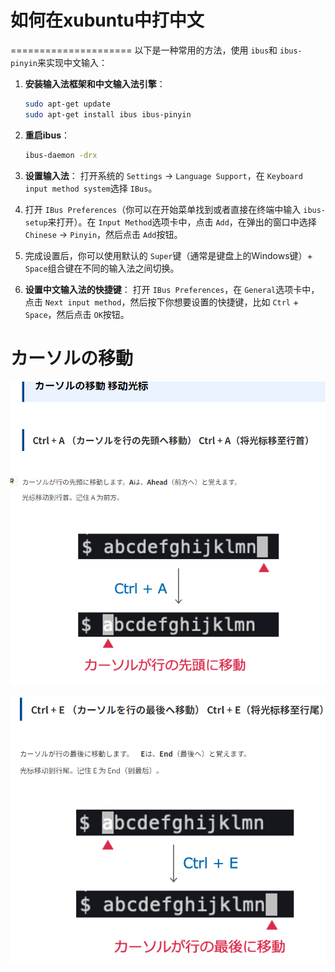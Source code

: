 # 如何在xubuntu中打中文

=====================
以下是一种常用的方法，使用 `ibus`和 `ibus-pinyin`来实现中文输入：

1. **安装输入法框架和中文输入法引擎**：

   ```bash
   sudo apt-get update
   sudo apt-get install ibus ibus-pinyin
   ```
2. **重启ibus**：

   ```bash
   ibus-daemon -drx
   ```
3. **设置输入法**：
   打开系统的 `Settings` -> `Language Support`，在 `Keyboard input method system`选择 `IBus`。
4. 打开 `IBus Preferences`（你可以在开始菜单找到或者直接在终端中输入 `ibus-setup`来打开）。在 `Input Method`选项卡中，点击 `Add`，在弹出的窗口中选择 `Chinese` -> `Pinyin`，然后点击 `Add`按钮。
5. 完成设置后，你可以使用默认的 `Super`键（通常是键盘上的Windows键）+ `Space`组合键在不同的输入法之间切换。
6. **设置中文输入法的快捷键**：
   打开 `IBus Preferences`，在 `General`选项卡中，点击 `Next input method`，然后按下你想要设置的快捷键，比如 `Ctrl` + `Space`，然后点击 `OK`按钮。


# カーソルの移動

![1704679316613](image/我的xubuntu玩转笔记/1704679316613.png)

![1704679368804](image/我的xubuntu玩转笔记/1704679368804.png)
